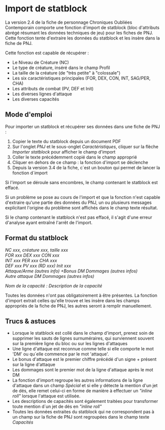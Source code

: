 # Import de statblock #

La version 2.4 de la fiche de personnage Chroniques Oubliées Contemporain comporte une fonction d'import de statblock (bloc d'attributs abrégé résumant les données techniques de jeu) pour les fiches de PNJ. Cette fonction tente d'extraire les données du statblock et les insère dans la fiche de PNJ.

Cette fonction est capable de récupérer :
* Le Niveau de Créature (NC)
* Le type de créature, inséré dans le champ Profil
* La taille de la créature (de "très petite" à "colossale")
* Les six caractéristiques principales (FOR, DEX, CON, INT, SAG/PER, CHA)
* Les attributs de combat (PV, DEF et Init)
* Les diverses lignes d'attaque
* Les diverses capacités

## Mode d'emploi ##
Pour importer un statblock et récupérer ses données dans une fiche de PNJ :
1. Copier le texte du statblock depuis un document PDF
2. Sur l'onglet _PNJ_ et le sous-onglet _Caractéristiques_, cliquer sur la flèche _Importer statblock_ pour afficher le champ d'import
3. Coller le texte précédemment copié dans le champ approprié
4. Cliquer en dehors de ce champ : la fonction d'import se déclenche
5. Depuis la version 3.4 de la fiche, c´est un bouton qui permet de lancer la fonction d´import

Si l'import se déroule sans encombres, le champ contenant le statblock est effacé.

Si un problème se pose au cours de l'import et que la fonction n'est capable d'extraire qu'une partie des données du PNJ, un ou plusieurs messages explicitant l'origine du problème sont affichés dans le champ texte résultat.

Si le champ contenant le statblock n'est pas effacé, il s'agit d'une erreur d'analyse ayant entraîné l'arrêt de l'import.

## Format du statblock ##

_NC xxx, créature xxx, taille xxx_                                                                         
_FOR xxx DEX xxx CON xxx_                                                                                
_INT xxx PER xxx CHA xxx_                                                                                        
_DEF xxx PV xxx (RD xxx) Init xxx_                                                                               
_Attaque/Arme (autres info) +Bonus DM Dommages (autres infos)_                                             
_Autre attaque DM Dommages (autres infos)_ 

_Nom de la capacité : Description de la capacité_

Toutes les données n'ont pas obligatoirement à être présentes. La fonction d'import extrait celles qu'elle trouve et les insère dans les champs appropriés de la fiche de PNJ, les autres seront à remplir manuellement.

## Trucs & astuces ##
* Lorsque le statblock est collé dans le champ d'import, prenez soin de supprimer les sauts de lignes surnuméraires, qui surviennent souvent sur la première ligne du bloc ou sur les lignes d'attaques
* Une ligne d'attaque est reconnue comme telle si elle comporte le mot 'DM' ou qu´elle commence par le mot 'attaque'.
* Le bonus d'attaque est le premier chiffre précédé d'un signe + présent sur la ligne d'attaque
* Les dommages sont le premier mot de la ligne d'attaque après le mot DM
* La fonction d'import regroupe les autres informations de la ligne d'attaque dans un champ _Spécial_ et si elle y détecte la mention d'un jet de dés, elle remet celui-ci en forme de manière à effectuer un _"inline roll"_ lorsque l'attaque est utilisée.
* Les descriptions de capacités sont également traitées pour transformer toute mention d´un jet de dés en _"inline roll"_
* Toutes les données extraites du statblock qui ne correspondent pas à un champ sur la fiche de PNJ sont regroupées dans le champ texte _Capacités_
